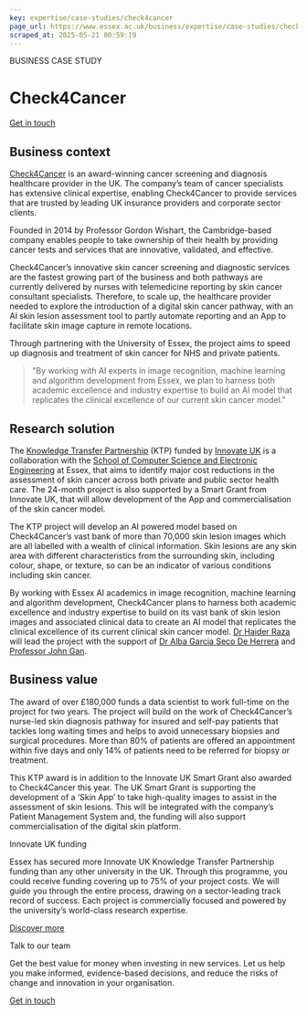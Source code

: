 ```yaml
---
key: expertise/case-studies/check4cancer
page_url: https://www.essex.ac.uk/business/expertise/case-studies/check4cancer
scraped_at: 2025-05-21 00:59:19
---
```


BUSINESS CASE STUDY

# Check4Cancer

[Get in touch](https://www.essex.ac.uk/forms/sign-up-to-hear-more-from-business-at-essex)

## Business context

[Check4Cancer](https://www.check4cancer.com/) is an award-winning cancer screening and diagnosis healthcare provider in the UK. The company’s team of cancer specialists has extensive clinical expertise, enabling Check4Cancer to provide services that are trusted by leading UK insurance providers and corporate sector clients.

Founded in 2014 by Professor Gordon Wishart, the Cambridge-based company enables people to take ownership of their health by providing cancer tests and services that are innovative, validated, and effective.

Check4Cancer’s innovative skin cancer screening and diagnostic services are the fastest growing part of the business and both pathways are currently delivered by nurses with telemedicine reporting by skin cancer consultant specialists. Therefore, to scale up, the healthcare provider needed to explore the introduction of a digital skin cancer pathway, with an AI skin lesion assessment tool to partly automate reporting and an App to facilitate skin image capture in remote locations.

Through partnering with the University of Essex, the project aims to speed up diagnosis and treatment of skin cancer for NHS and private patients.

> "By working with AI experts in image recognition, machine learning and algorithm development from Essex, we plan to harness both academic excellence and industry expertise to build an AI model that replicates the clinical excellence of our current skin cancer model."

## Research solution

The [Knowledge Transfer Partnership](https://www.essex.ac.uk/business/expertise/knowledge-transfer-partnerships) (KTP) funded by [Innovate UK](https://www.ukri.org/councils/innovate-uk/) is a collaboration with the [School of Computer Science and Electronic Engineering](https://www.essex.ac.uk/departments/computer-science-and-electronic-engineering) at Essex, that aims to identify major cost reductions in the assessment of skin cancer across both private and public sector health care. The 24-month project is also supported by a Smart Grant from Innovate UK, that will allow development of the App and commercialisation of the skin cancer model.

The KTP project will develop an AI powered model based on Check4Cancer’s vast bank of more than 70,000 skin lesion images which are all labelled with a wealth of clinical information. Skin lesions are any skin area with different characteristics from the surrounding skin, including colour, shape, or texture, so can be an indicator of various conditions including skin cancer.

By working with Essex AI academics in image recognition, machine learning and algorithm development, Check4Cancer plans to harness both academic excellence and industry expertise to build on its vast bank of skin lesion images and associated clinical data to create an AI model that replicates the clinical excellence of its current clinical skin cancer model. [Dr Haider Raza](https://www.essex.ac.uk/people/razah72409/haider-raza) will lead the project with the support of [Dr Alba Garcia Seco De Herrera](https://www.essex.ac.uk/people/GARCI58409/alba-garcia-seco-de-herrera) and [Professor John Gan](https://www.essex.ac.uk/people/GANJO00207/john-gan).

## Business value

The award of over £180,000 funds a data scientist to work full-time on the project for two years. The project will build on the work of Check4Cancer’s nurse-led skin diagnosis pathway for insured and self-pay patients that tackles long waiting times and helps to avoid unnecessary biopsies and surgical procedures. More than 80% of patients are offered an appointment within five days and only 14% of patients need to be referred for biopsy or treatment.

This KTP award is in addition to the Innovate UK Smart Grant also awarded to Check4Cancer this year. The UK Smart Grant is supporting the development of a ‘Skin App’ to take high-quality images to assist in the assessment of skin lesions. This will be integrated with the company’s Patient Management System and, the funding will also support commercialisation of the digital skin platform.

Innovate UK funding

Essex has secured more Innovate UK Knowledge Transfer Partnership funding than any other university in the UK. Through this programme, you could receive funding covering up to 75% of your project costs. We will guide you through the entire process, drawing on a sector-leading track record of success. Each project is commercially focused and powered by the university’s world-class research expertise.

[Discover more](https://www.essex.ac.uk/business/expertise/knowledge-transfer-partnerships)

Talk to our team

Get the best value for money when investing in new services. Let us help you make informed, evidence-based decisions, and reduce the risks of change and innovation in your organisation.

[Get in touch](https://www.essex.ac.uk/forms/sign-up-to-hear-more-from-business-at-essex)